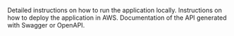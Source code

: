 Detailed instructions on how to run the application locally.
Instructions on how to deploy the application in AWS.
Documentation of the API generated with Swagger or OpenAPI.
